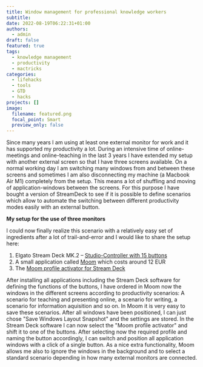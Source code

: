 ```yaml
---
title: Window management for professional knowledge workers
subtitle: 
date: 2022-08-19T06:22:31+01:00
authors:
  - admin
draft: false
featured: true
tags:
  - knowledge management
  - productivity
  - mactricks
categories:
  - lifehacks
  - tools
  - GTD
  - hacks
projects: []
image:
  filename: featured.png
  focal_point: Smart
  preview_only: false
---
```

Since many years I am using at least one external monitor for work and it has supported my productivity a lot. During an intensive time of online-meetings and online-teaching in the last 3 years I have extended my setup with another external screen so that I have three screens available. On a normal working day I am switching many windows from and between these screens and sometimes I am also disconnecting my machine (a Macbook Air M1) completely from the setup. This means a lot of shuffling and moving of application-windows between the screens. For this purpose I have bought a version of StreamDeck to see if it is possible to define scenarios which allow to automate the switching between different productivity modes easily with an external button.

**My setup for the use of three monitors**

I could now finally realize this scenario with a relatively easy set of ingredients after a lot of trail-and-error and I would like to share the setup here:

  1. Elgato Stream Deck MK.2 – [Studio-Controller with 15 buttons](https://www.elgato.com/de/stream-deck)
  2. A small application called [Moom](https://manytricks.com/moom/) which costs around 12 EUR 
  3. The [Moom profile activator for Stream Deck](https://github.com/magobaol/streamdeck-moom)

After installing all applications including the Stream Deck software for defining the functions of the buttons, I have ordered in Moom now the windows in the different screens according to productivity scenarios: A scenario for teaching and presenting online, a scenario for writing, a scenario for information aquisition and so on. In Moom it is very easy to save these scenarios. After all windows have been positioned, I can just chose "Save Windows Layout Snapshot" and the settings are stored. In the Stream Deck software I can now select the "Moom profile activator" and shift it to one of the buttons. After selecting now the required profile and naming the button accordingly, I can switch and position all application windows with a click of a single button. As a nice extra functionality, Moom allows me also to ignore the windows in the background and to select a standard scenario depending in how many external monitors are connected.






